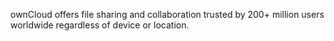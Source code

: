 ownCloud offers file sharing and collaboration trusted by 200+ million users worldwide regardless of device or location.
